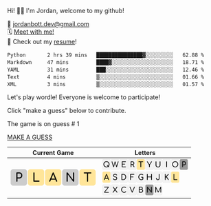 
Hi! 👋🏼 I'm Jordan, welcome to my github!

📨 jordanbott.dev@gmail.com <br/>
🗓️ [Meet with me!](https://calendly.com/jordanbott-dev/30min?back=1&month=2024-02) <br/>
📝 Check out my <a href="./Jordan%20Bott%20Resume.pdf" target="_blank">resume</a>! <br/>


<!--START_SECTION:waka-->

```txt
Python       2 hrs 39 mins   ███████████████▓░░░░░░░░░   62.88 %
Markdown     47 mins         ████▓░░░░░░░░░░░░░░░░░░░░   18.71 %
YAML         31 mins         ███░░░░░░░░░░░░░░░░░░░░░░   12.46 %
Text         4 mins          ▒░░░░░░░░░░░░░░░░░░░░░░░░   01.66 %
XML          3 mins          ▒░░░░░░░░░░░░░░░░░░░░░░░░   01.57 %
```

<!--END_SECTION:waka-->

Let's play wordle! Everyone is welcome to participate!

Click "make a guess" below to contribute.

The game is on guess # 1

[MAKE A GUESS](https://github.com/jordan-bott/jordan-bott/issues/new?assignees=&labels=&projects=&template=wordle_guess.md&title=wordleguess%7C%5BPUT+5+LETTER+WORD+HERE%5D)

| Current Game | Letters |
| ------------ | ------- |
| <img src="./wordle/tiles/grey/P.svg" width="40" /><img src="./wordle/tiles/yellow/L.svg" width="40" /><img src="./wordle/tiles/yellow/A.svg" width="40" /><img src="./wordle/tiles/grey/N.svg" width="40" /><img src="./wordle/tiles/yellow/T.svg" width="40" /><br/> | <img src="./wordle/letters/white/Q.svg" width="20" /><img src="./wordle/letters/white/W.svg" width="20" /><img src="./wordle/letters/white/E.svg" width="20" /><img src="./wordle/letters/white/R.svg" width="20" /><img src="./wordle/letters/yellow/T.svg" width="20" /><img src="./wordle/letters/white/Y.svg" width="20" /><img src="./wordle/letters/white/U.svg" width="20" /><img src="./wordle/letters/white/I.svg" width="20" /><img src="./wordle/letters/white/O.svg" width="20" /><img src="./wordle/letters/grey/P.svg" width="20" /><br /><img src="./wordle/letters/yellow/A.svg" width="20" /><img src="./wordle/letters/white/S.svg" width="20" /><img src="./wordle/letters/white/D.svg" width="20" /><img src="./wordle/letters/white/F.svg" width="20" /><img src="./wordle/letters/white/G.svg" width="20" /><img src="./wordle/letters/white/H.svg" width="20" /><img src="./wordle/letters/white/J.svg" width="20" /><img src="./wordle/letters/white/K.svg" width="20" /><img src="./wordle/letters/yellow/L.svg" width="20" /><br /><img src="./wordle/letters/white/Z.svg" width="20" /><img src="./wordle/letters/white/X.svg" width="20" /><img src="./wordle/letters/white/C.svg" width="20" /><img src="./wordle/letters/white/V.svg" width="20" /><img src="./wordle/letters/white/B.svg" width="20" /><img src="./wordle/letters/grey/N.svg" width="20" /><img src="./wordle/letters/white/M.svg" width="20" /> |

